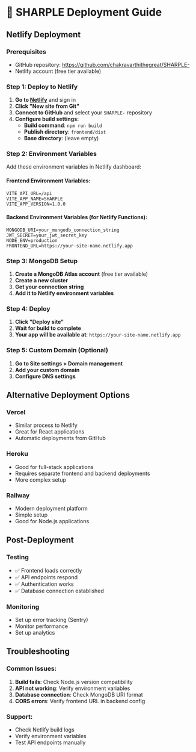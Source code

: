 # 🚀 SHARPLE Deployment Guide

## Netlify Deployment

### Prerequisites
- GitHub repository: https://github.com/chakravarthithegreat/SHARPLE-
- Netlify account (free tier available)

### Step 1: Deploy to Netlify

1. **Go to [Netlify](https://netlify.com)** and sign in
2. **Click "New site from Git"**
3. **Connect to GitHub** and select your `SHARPLE-` repository
4. **Configure build settings:**
   - **Build command**: `npm run build`
   - **Publish directory**: `frontend/dist`
   - **Base directory**: (leave empty)

### Step 2: Environment Variables

Add these environment variables in Netlify dashboard:

#### Frontend Environment Variables:
```
VITE_API_URL=/api
VITE_APP_NAME=SHARPLE
VITE_APP_VERSION=1.0.0
```

#### Backend Environment Variables (for Netlify Functions):
```
MONGODB_URI=your_mongodb_connection_string
JWT_SECRET=your_jwt_secret_key
NODE_ENV=production
FRONTEND_URL=https://your-site-name.netlify.app
```

### Step 3: MongoDB Setup

1. **Create a MongoDB Atlas account** (free tier available)
2. **Create a new cluster**
3. **Get your connection string**
4. **Add it to Netlify environment variables**

### Step 4: Deploy

1. **Click "Deploy site"**
2. **Wait for build to complete**
3. **Your app will be available at**: `https://your-site-name.netlify.app`

### Step 5: Custom Domain (Optional)

1. **Go to Site settings > Domain management**
2. **Add your custom domain**
3. **Configure DNS settings**

## Alternative Deployment Options

### Vercel
- Similar process to Netlify
- Great for React applications
- Automatic deployments from GitHub

### Heroku
- Good for full-stack applications
- Requires separate frontend and backend deployments
- More complex setup

### Railway
- Modern deployment platform
- Simple setup
- Good for Node.js applications

## Post-Deployment

### Testing
- ✅ Frontend loads correctly
- ✅ API endpoints respond
- ✅ Authentication works
- ✅ Database connection established

### Monitoring
- Set up error tracking (Sentry)
- Monitor performance
- Set up analytics

## Troubleshooting

### Common Issues:
1. **Build fails**: Check Node.js version compatibility
2. **API not working**: Verify environment variables
3. **Database connection**: Check MongoDB URI format
4. **CORS errors**: Verify frontend URL in backend config

### Support:
- Check Netlify build logs
- Verify environment variables
- Test API endpoints manually
